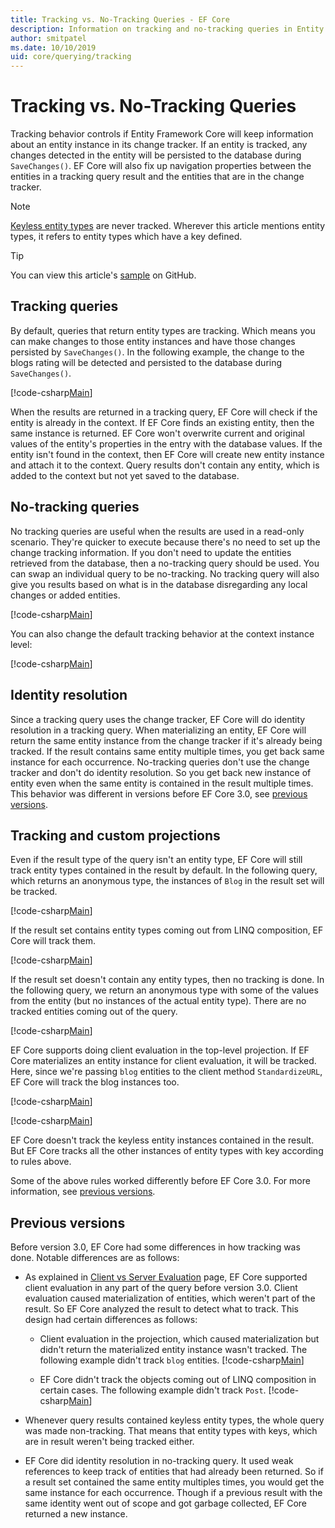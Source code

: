 ```yaml
---
title: Tracking vs. No-Tracking Queries - EF Core
description: Information on tracking and no-tracking queries in Entity Framework Core
author: smitpatel
ms.date: 10/10/2019
uid: core/querying/tracking
---
```

# Tracking vs. No-Tracking Queries

Tracking behavior controls if Entity Framework Core will keep information about an entity instance in its change tracker. If an entity is tracked, any changes detected in the entity will be persisted to the database during `SaveChanges()`. EF Core will also fix up navigation properties between the entities in a tracking query result and the entities that are in the change tracker.

> [!NOTE]
> [Keyless entity types](xref:core/modeling/keyless-entity-types) are never tracked. Wherever this article mentions entity types, it refers to entity types which have a key defined.

> [!TIP]  
> You can view this article's [sample](https://github.com/dotnet/EntityFramework.Docs/tree/master/samples/core/Querying/Tracking) on GitHub.

## Tracking queries

By default, queries that return entity types are tracking. Which means you can make changes to those entity instances and have those changes persisted by `SaveChanges()`. In the following example, the change to the blogs rating will be detected and persisted to the database during `SaveChanges()`.

[!code-csharp[Main](../../../samples/core/Querying/Tracking/Program.cs#Tracking)]

When the results are returned in a tracking query, EF Core will check if the entity is already in the context. If EF Core finds an existing entity, then the same instance is returned. EF Core won't overwrite current and original values of the entity's properties in the entry with the database values. If the entity isn't found in the context, then EF Core will create new entity instance and attach it to the context. Query results don't contain any entity, which is added to the context but not yet saved to the database.

## No-tracking queries

No tracking queries are useful when the results are used in a read-only scenario. They're quicker to execute because there's no need to set up the change tracking information. If you don't need to update the entities retrieved from the database, then a no-tracking query should be used. You can swap an individual query to be no-tracking. No tracking query will also give you results based on what is in the database disregarding any local changes or added entities.

[!code-csharp[Main](../../../samples/core/Querying/Tracking/Program.cs#NoTracking)]

You can also change the default tracking behavior at the context instance level:

[!code-csharp[Main](../../../samples/core/Querying/Tracking/Program.cs#ContextDefaultTrackingBehavior)]

## Identity resolution

Since a tracking query uses the change tracker, EF Core will do identity resolution in a tracking query. When materializing an entity, EF Core will return the same entity instance from the change tracker if it's already being tracked. If the result contains same entity multiple times, you get back same instance for each occurrence. No-tracking queries don't use the change tracker and don't do identity resolution. So you get back new instance of entity even when the same entity is contained in the result multiple times. This behavior was different in versions before EF Core 3.0, see [previous versions](#previous-versions).

## Tracking and custom projections

Even if the result type of the query isn't an entity type, EF Core will still track entity types contained in the result by default. In the following query, which returns an anonymous type, the instances of `Blog` in the result set will be tracked.

[!code-csharp[Main](../../../samples/core/Querying/Tracking/Program.cs#CustomProjection1)]

If the result set contains entity types coming out from LINQ composition, EF Core will track them.

[!code-csharp[Main](../../../samples/core/Querying/Tracking/Program.cs#CustomProjection2)]

If the result set doesn't contain any entity types, then no tracking is done. In the following query, we return an anonymous type with some of the values from the entity (but no instances of the actual entity type). There are no tracked entities coming out of the query.

[!code-csharp[Main](../../../samples/core/Querying/Tracking/Program.cs#CustomProjection3)]

 EF Core supports doing client evaluation in the top-level projection. If EF Core materializes an entity instance for client evaluation, it will be tracked. Here, since we're passing `blog` entities to the client method `StandardizeURL`, EF Core will track the blog instances too.

[!code-csharp[Main](../../../samples/core/Querying/Tracking/Program.cs#ClientProjection)]

[!code-csharp[Main](../../../samples/core/Querying/Tracking/Program.cs#ClientMethod)]

EF Core doesn't track the keyless entity instances contained in the result. But EF Core tracks all the other instances of entity types with key according to rules above.

Some of the above rules worked differently before EF Core 3.0. For more information, see [previous versions](#previous-versions).

## Previous versions

Before version 3.0, EF Core had some differences in how tracking was done. Notable differences are as follows:

- As explained in [Client vs Server Evaluation](xref:core/querying/client-eval) page, EF Core supported client evaluation in any part of the query before version 3.0. Client evaluation caused materialization of entities, which weren't part of the result. So EF Core analyzed the result to detect what to track. This design had certain differences as follows:
  - Client evaluation in the projection, which caused materialization but didn't return the materialized entity instance wasn't tracked. The following example didn't track `blog` entities.
    [!code-csharp[Main](../../../samples/core/Querying/Tracking/Program.cs#ClientProjection)]

  - EF Core didn't track the objects coming out of LINQ composition in certain cases. The following example didn't track `Post`.
    [!code-csharp[Main](../../../samples/core/Querying/Tracking/Program.cs#CustomProjection2)]

- Whenever query results contained keyless entity types, the whole query was made non-tracking. That means that entity types with keys, which are in result weren't being tracked either.
- EF Core did identity resolution in no-tracking query. It used weak references to keep track of entities that had already been returned. So if a result set contained the same entity multiples times, you would get the same instance for each occurrence. Though if a previous result with the same identity went out of scope and got garbage collected, EF Core returned a new instance.
